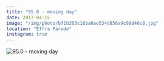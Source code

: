 ```yaml
---
title: "95.0 - moving day"
date: 2017-04-15
image: "/img/photo/bf1b203c18ba0ae534d856a9c98d46c8.jpg"
location: "Effra Parade"
instagram: true
---
```


![95.0 - moving day](/img/photo/bf1b203c18ba0ae534d856a9c98d46c8.jpg)
